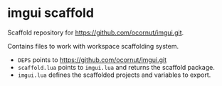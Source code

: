# imgui scaffold

Scaffold repository for https://github.com/ocornut/imgui.git.

Contains files to work with workspace scaffolding system.

- `DEPS` points to https://github.com/ocornut/imgui.git
- `scaffold.lua` points to `imgui.lua` and returns the scaffold package.
- `imgui.lua` defines the scaffolded projects and variables to export.
